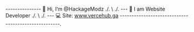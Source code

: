 ---------------  👋 Hi, I’m @HackageModz                                                                 ./.
               \                                                                                        ./.
                ---   🔧 I am Website Developer                                                        ./.
                   \                                                                                  ./.
                    ---  💻 Site: www.vercehub.ga  ----------------------------------------------------.
